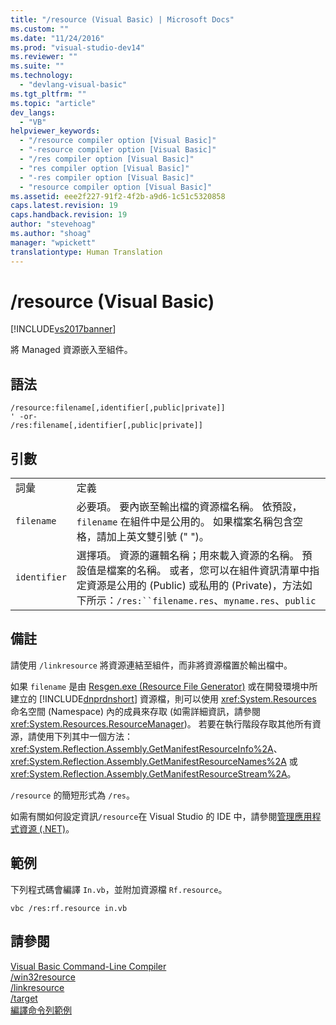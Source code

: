 ```yaml
---
title: "/resource (Visual Basic) | Microsoft Docs"
ms.custom: ""
ms.date: "11/24/2016"
ms.prod: "visual-studio-dev14"
ms.reviewer: ""
ms.suite: ""
ms.technology: 
  - "devlang-visual-basic"
ms.tgt_pltfrm: ""
ms.topic: "article"
dev_langs: 
  - "VB"
helpviewer_keywords: 
  - "/resource compiler option [Visual Basic]"
  - "-resource compiler option [Visual Basic]"
  - "/res compiler option [Visual Basic]"
  - "res compiler option [Visual Basic]"
  - "-res compiler option [Visual Basic]"
  - "resource compiler option [Visual Basic]"
ms.assetid: eee2f227-91f2-4f2b-a9d6-1c51c5320858
caps.latest.revision: 19
caps.handback.revision: 19
author: "stevehoag"
ms.author: "shoag"
manager: "wpickett"
translationtype: Human Translation
---
```

# /resource (Visual Basic)
[!INCLUDE[vs2017banner](../../../csharp/includes/vs2017banner.md)]

將 Managed 資源嵌入至組件。  
  
## 語法  
  
```  
/resource:filename[,identifier[,public|private]]  
' -or-  
/res:filename[,identifier[,public|private]]  
```  
  
## 引數  
  
|||  
|-|-|  
|詞彙|定義|  
|`filename`|必要項。  要內嵌至輸出檔的資源檔名稱。  依預設，`filename` 在組件中是公用的。  如果檔案名稱包含空格，請加上英文雙引號 \(" "\)。|  
|`identifier`|選擇項。  資源的邏輯名稱；用來載入資源的名稱。  預設值是檔案的名稱。  或者，您可以在組件資訊清單中指定資源是公用的 \(Public\) 或私用的 \(Private\)，方法如下所示：`/res:``filename.res`、`myname.res`、`public`|  
  
## 備註  
 請使用 `/linkresource` 將資源連結至組件，而非將資源檔置於輸出檔中。  
  
 如果 `filename` 是由 [Resgen.exe \(Resource File Generator\)](../Topic/Resgen.exe%20\(Resource%20File%20Generator\).md) 或在開發環境中所建立的 [!INCLUDE[dnprdnshort](../../../csharp/getting-started/includes/dnprdnshort_md.md)] 資源檔，則可以使用 <xref:System.Resources> 命名空間 \(Namespace\) 內的成員來存取 \(如需詳細資訊，請參閱 <xref:System.Resources.ResourceManager>\)。  若要在執行階段存取其他所有資源，請使用下列其中一個方法：<xref:System.Reflection.Assembly.GetManifestResourceInfo%2A>、<xref:System.Reflection.Assembly.GetManifestResourceNames%2A> 或 <xref:System.Reflection.Assembly.GetManifestResourceStream%2A>。  
  
 `/resource`  的簡短形式為 `/res`。  
  
 如需有關如何設定資訊`/resource`在 Visual Studio 的 IDE 中，請參閱[管理應用程式資源 \(.NET\)](/visual-studio/ide/managing-application-resources-dotnet)。  
  
## 範例  
 下列程式碼會編譯 `In.vb`，並附加資源檔 `Rf.resource`。  
  
```  
vbc /res:rf.resource in.vb  
```  
  
## 請參閱  
 [Visual Basic Command\-Line Compiler](../../../visual-basic/reference/command-line-compiler/index.md)   
 [\/win32resource](../../../visual-basic/reference/command-line-compiler/win32resource.md)   
 [\/linkresource](../../../visual-basic/reference/command-line-compiler/linkresource.md)   
 [\/target](../../../visual-basic/reference/command-line-compiler/target.md)   
 [編譯命令列範例](../../../visual-basic/reference/command-line-compiler/sample-compilation-command-lines.md)